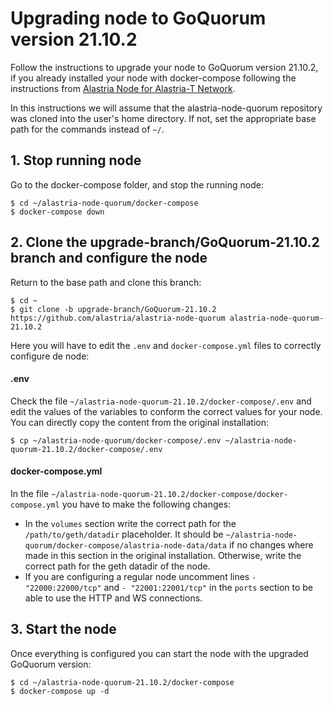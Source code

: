 # Upgrading node to GoQuorum version 21.10.2

Follow the instructions to upgrade your node to GoQuorum version 21.10.2, if you already installed your node with docker-compose following the instructions from [Alastria Node for Alastria-T Network](https://github.com/alastria/alastria-node-quorum#alastria-node-for-alastria-t-network).

In this instructions we will assume that the alastria-node-quorum repository was cloned into the user's home directory. If not, set the appropriate base path for the commands instead of `~/`.

## 1. Stop running node
Go to the docker-compose folder, and stop the running node:

```console
$ cd ~/alastria-node-quorum/docker-compose
$ docker-compose down
```

## 2. Clone the upgrade-branch/GoQuorum-21.10.2 branch and configure the node
Return to the base path and clone this branch:
```console
$ cd ~
$ git clone -b upgrade-branch/GoQuorum-21.10.2 https://github.com/alastria/alastria-node-quorum alastria-node-quorum-21.10.2
```

Here you will have to edit the `.env` and `docker-compose.yml` files to correctly configure de node:

#### .env
Check the file `~/alastria-node-quorum-21.10.2/docker-compose/.env` and edit the values of the variables to conform the correct values for your node. You can directly copy the content from the original installation:
```console
$ cp ~/alastria-node-quorum/docker-compose/.env ~/alastria-node-quorum-21.10.2/docker-compose/.env
```

#### docker-compose.yml
In the file `~/alastria-node-quorum-21.10.2/docker-compose/docker-compose.yml` you have to make the following changes:

* In the `volumes` section write the correct path for the `/path/to/geth/datadir` placeholder. It should be `~/alastria-node-quorum/docker-compose/alastria-node-data/data` if no changes where made in this section in the original installation. Otherwise, write the correct path for the geth datadir of the node.
* If you are configuring a regular node uncomment lines `- "22000:22000/tcp"` and `- "22001:22001/tcp"` in the `ports` section to be able to use the HTTP and WS connections.

## 3. Start the node
Once everything is configured you can start the node with the upgraded GoQuorum version:
```console
$ cd ~/alastria-node-quorum-21.10.2/docker-compose
$ docker-compose up -d
```

